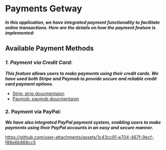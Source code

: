 # Payments Getway

***In this application, we have integrated payment functionality to facilitate online transactions. Here are the details on how the payment feature is implemented:***

## Available Payment Methods

### ***1. Payment via Credit Card***:

***This feature allows users to make payments using their credit cards. We have used both Stripe and Paymob to provide secure and reliable credit card payment options.***

- [Strip: strip doucmentaion](https://docs.page/flutter-stripe/flutter_stripe)
- [Paymob: paymob doucmentaion](https://paymob.com/)

### 2. Payment via PayPal:

***We have also integrated PayPal payment system, enabling users to make payments using their PayPal accounts in an easy and secure manner.***

https://github.com/user-attachments/assets/1c43cc91-e704-467f-9ecf-f88e6b868cc5
